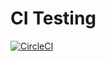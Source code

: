 # CI Testing
[![CircleCI](https://circleci.com/gh/kbartush/ci-testing.svg?style=svg)](https://circleci.com/gh/kbartush/ci-testing)
